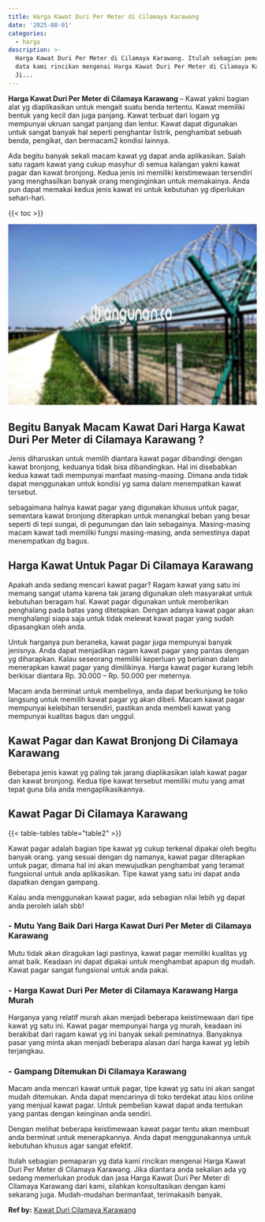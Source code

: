 ```yaml
---
title: Harga Kawat Duri Per Meter di Cilamaya Karawang
date: '2025-08-01'
categories:
  - harga
description: >-
  Harga Kawat Duri Per Meter di Cilamaya Karawang. Itulah sebagian pemaparan yg
  data kami rincikan mengenai Harga Kawat Duri Per Meter di Cilamaya Karawang.
  Ji...
---
```


**Harga Kawat Duri Per Meter di Cilamaya Karawang** – Kawat yakni bagian alat yg diaplikasikan untuk mengait suatu benda tertentu. Kawat memiliki bentuk yang kecil dan juga panjang. Kawat terbuat dari logam yg mempunyai ukruan sangat panjang dan lentur. Kawat dapat digunakan untuk sangat banyak hal seperti penghantar listrik, penghambat sebuah benda, pengikat, dan bermacam2 kondisi lainnya.

Ada begitu banyak sekali macam kawat yg dapat anda aplikasikan. Salah satu ragam kawat yang cukup masyhur di semua kalangan yakni kawat pagar dan kawat bronjong. Kedua jenis ini memiliki keistimewaan tersendiri yang menghasilkan banyak orang menginginkan untuk memakainya. Anda pun dapat memakai kedua jenis kawat ini untuk kebutuhan yg diperlukan sehari-hari.

{{< toc >}}

![Harga Kawat Duri Per Meter di Cilamaya Karawang](/images/jual-kawat-murah47.png)

## Begitu Banyak Macam Kawat Dari Harga Kawat Duri Per Meter di Cilamaya Karawang ?

Jenis diharuskan untuk memlih diantara kawat pagar dibandingi dengan kawat bronjong, keduanya tidak bisa dibandingkan. Hal ini disebabkan kedua kawat tadi mempunyai manfaat masing-masing. Dimana anda tidak dapat menggunakan untuk kondisi yg sama dalam menempatkan kawat tersebut.

sebagaimana halnya kawat pagar yang digunakan khusus untuk pagar, sementara kawat bronjong diterapkan untuk menangkal beban yang besar seperti di tepi sungai, di pegunungan dan lain sebagainya. Masing-masing macam kawat tadi memiliki fungsi masing-masing, anda semestinya dapat menempatkan dg bagus.

## Harga Kawat Untuk Pagar Di Cilamaya Karawang

Apakah anda sedang mencari kawat pagar? Ragam kawat yang satu ini memang sangat utama karena tak jarang digunakan oleh masyarakat untuk kebutuhan beragam hal. Kawat pagar digunakan untuk memberikan penghalang pada batas yang ditetapkan. Dengan adanya kawat pagar akan menghalangi siapa saja untuk tidak melewat kawat pagar yang sudah dipasangkan oleh anda.

Untuk harganya pun beraneka, kawat pagar juga mempunyai banyak jenisnya. Anda dapat menjadikan ragam kawat pagar yang pantas dengan yg diharapkan. Kalau seseorang memiliki keperluan yg berlainan dalam menerapkan kawat pagar yang dimilikinya. Harga kawat pagar kurang lebih berkisar diantara Rp. 30.000 – Rp. 50.000 per meternya.

Macam anda berminat untuk membelinya, anda dapat berkunjung ke toko langsung untuk memilih kawat pagar yg akan dibeli. Macam kawat pagar mempunyai kelebihan tersendiri, pastikan anda membeli kawat yang mempunyai kualitas bagus dan unggul.

## Kawat Pagar dan Kawat Bronjong Di Cilamaya Karawang

Beberapa jenis kawat yg paling tak jarang diaplikasikan ialah kawat pagar dan kawat bronjong. Kedua tipe kawat tersebut memiliki mutu yang amat tepat guna bila anda mengaplikasikannya.

## Kawat Pagar Di Cilamaya Karawang

{{< table-tables table="table2" >}}

Kawat pagar adalah bagian tipe kawat yg cukup terkenal dipakai oleh begitu banyak orang. yang sesuai dengan dg namanya, kawat pagar diterapkan untuk pagar, dimana hal ini akan mewujudkan penghambat yang teramat fungsional untuk anda aplikasikan. Tipe kawat yang satu ini dapat anda dapatkan dengan gampang.

Kalau anda menggunakan kawat pagar, ada sebagian nilai lebih yg dapat anda peroleh ialah sbb!

### \- Mutu Yang Baik Dari Harga Kawat Duri Per Meter di Cilamaya Karawang

Mutu tidak akan diragukan lagi pastinya, kawat pagar memiliki kualitas yg amat baik. Keadaan ini dapat dipakai untuk menghambat apapun dg mudah. Kawat pagar sangat fungsional untuk anda pakai.

### \- Harga Kawat Duri Per Meter di Cilamaya Karawang Harga Murah

Harganya yang relatif murah akan menjadi beberapa keistimewaan dari tipe kawat yg satu ini. Kawat pagar mempunyai harga yg murah, keadaan ini berakibat dari ragam kawat yg ini banyak sekali peminatnya. Banyaknya pasar yang minta akan menjadi beberapa alasan dari harga kawat yg lebih terjangkau.

### \- Gampang Ditemukan Di Cilamaya Karawang

Macam anda mencari kawat untuk pagar, tipe kawat yg satu ini akan sangat mudah ditemukan. Anda dapat mencarinya di toko terdekat atau kios online yang menjual kawat pagar. Untuk pembelian kawat dapat anda tentukan yang pantas dengan keinginan anda sendiri.

Dengan melihat beberapa keistimewaan kawat pagar tentu akan membuat anda berminat untuk menerapkannya. Anda dapat menggunakannya untuk kebutuhan khusus agar sangat efektif.

Itulah sebagian pemaparan yg data kami rincikan mengenai Harga Kawat Duri Per Meter di Cilamaya Karawang. Jika diantara anda sekalian ada yg sedang memerlukan produk dan jasa Harga Kawat Duri Per Meter di Cilamaya Karawang dari kami, silahkan konsultasikan dengan kami sekarang juga. Mudah-mudahan bermanfaat, terimakasih banyak.

**Ref by:** [Kawat Duri Cilamaya Karawang](https://id.wikipedia.org/wiki/Kawat)
